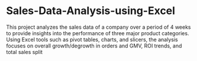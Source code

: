 # Sales-Data-Analysis-using-Excel
This project analyzes the sales data of a company over a period of 4 weeks to provide insights into the performance of three major product categories. Using Excel tools such as pivot tables, charts, and slicers, the analysis focuses on overall growth/degrowth in orders and GMV, ROI trends, and total sales split
